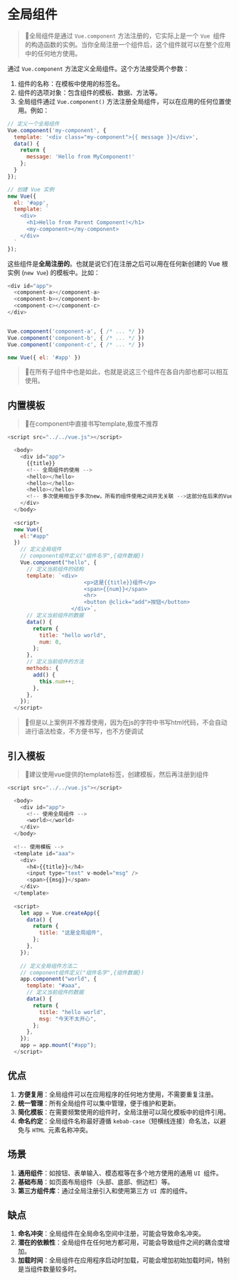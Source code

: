 # 全局组件

<!-- ## 目录

- [内置模板](#内置模板)
- [引入模板](#引入模板)
- [优点](#优点)
- [场景](#场景)
- [缺点](#缺点) -->

> 📌全局组件是通过 `Vue.component` 方法注册的，它实际上是一个 `Vue `组件的构造函数的实例。当你全局注册一个组件后，这个组件就可以在整个应用中的任何地方使用。

通过 `Vue.component` 方法定义全局组件。这个方法接受两个参数：

1. 组件的名称：在模板中使用的标签名。
2. 组件的选项对象：包含组件的模板、数据、方法等。
3. 全局组件通过 `Vue.component()` 方法注册全局组件，可以在应用的任何位置使用。例如：

```javascript
// 定义一个全局组件
Vue.component('my-component', {
  template: '<div class="my-component">{{ message }}</div>',
  data() {
    return {
      message: 'Hello from MyComponent!'
    };
  }
});

// 创建 Vue 实例
new Vue({
  el: '#app',
  template: `
    <div>
      <h1>Hello from Parent Component!</h1>
      <my-component></my-component>
    </div>
  `
});

```

这些组件是**全局注册的**。也就是说它们在注册之后可以用在任何新创建的 Vue 根实例 (`new Vue`) 的模板中。比如：

```javascript
<div id="app">
  <component-a></component-a>
  <component-b></component-b>
  <component-c></component-c>
</div>


Vue.component('component-a', { /* ... */ })
Vue.component('component-b', { /* ... */ })
Vue.component('component-c', { /* ... */ })

new Vue({ el: '#app' })
```

> 📌在所有子组件中也是如此，也就是说这三个组件在各自内部也都可以相互使用。

## 内置模板

> 📌在component中直接书写template,极度不推荐

```javascript
<script src="../../vue.js"></script>

  <body>
    <div id="app">
      {{title}}
      <!-- 全局组件的使用 -->
      <hello></hello>
      <hello></hello>
      <hello></hello>
      <!-- 多次使用相当于多次new，所有的组件使用之间并无关联 -->这部分在后来的VueComponent中会有解释
    </div>
  </body>
  
  <script>
  new Vue({
    el:"#app"
  })
    // 定义全局组件
    // component组件定义("组件名字",{组件数据})
    Vue.component("hello", {
      // 定义当前组件的结构
      template: `<div>
                        <p>这是{{title}}组件</p>
                        <span>{{num}}</span>
                        <hr>
                        <button @click="add">按钮</button>
                    </div>`,
      // 定义当前组件的数据
      data() {
        return {
          title: "hello world",
          num: 0,
        };
      },
      // 定义当前组件的方法
      methods: {
        add() {
          this.num++;
        },
      },
    });
  </script>
```

> 📌但是以上案例并不推荐使用，因为在js的字符中书写html代码，不会自动进行语法检查，不方便书写，也不方便调试

## 引入模板

> 📌建议使用vue提供的template标签，创建模板，然后再注册到组件

```javascript
<script src="../../vue.js"></script>

  <body>
    <div id="app">
      <!-- 使用全局组件 -->
      <world></world>
    </div>
  </body>
  
  <!-- 使用模板 -->
  <template id="aaa">
    <div>
      <h4>{{title}}</h4>
      <input type="text" v-model="msg" />
      <span>{{msg}}</span>
    </div>
  </template>
  
  <script>
    let app = Vue.createApp({
      data() {
        return {
          title: "这是全局组件",
        };
      },
    });
    
    // 定义全局组件方法二
    // component组件定义("组件名字",{组件数据})
    app.component("world", {
      template: "#aaa",
      // 定义当前组件的数据
      data() {
        return {
          title: "hello world",
          msg: "今天不太开心",
        };
      },
    });
    app = app.mount("#app");
  </script>
```

## 优点

1. **方便复用**：全局组件可以在应用程序的任何地方使用，不需要重复注册。
2. **统一管理**：所有全局组件可以集中管理，便于维护和更新。
3. **简化模板**：在需要频繁使用的组件时，全局注册可以简化模板中的组件引用。
4. **命名约定**：全局组件名称最好遵循 `kebab-case`（短横线连接）命名法，以避免与 `HTML `元素名称冲突。

## 场景

1. **通用组件**：如按钮、表单输入、模态框等在多个地方使用的通用 `UI `组件。
2. **基础布局**：如页面布局组件（头部、底部、侧边栏）等。
3. **第三方组件库**：通过全局注册引入和使用第三方 `UI `库的组件。

## 缺点

1. **命名冲突**：全局组件在全局命名空间中注册，可能会导致命名冲突。
2. **潜在的依赖性**：全局组件在任何地方都可用，可能会导致组件之间的耦合度增加。
3. **加载时间**：全局组件在应用程序启动时加载，可能会增加初始加载时间，特别是当组件数量较多时。
